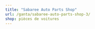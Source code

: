 ```yaml
---
title: "Sabaree Auto Parts Shop"
url: /ganta/sabaree-auto-parts-shop-3/
shop: pièces de voitures
---
```

